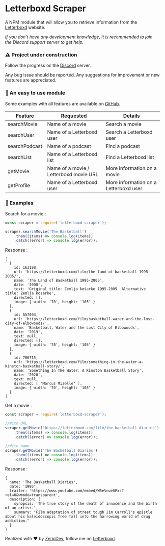 # Letterboxd Scraper

A NPM module that will allow you to retrieve information from the [Letterboxd](https://letterboxd.com) website.

*If you don't have any development knowledge, it is recommended to join the Discord support server to get help.*

### ⚠️ Project under construction

Follow the progress on the [Discord](https://discord.gg/5cGSYV8ZZj) server.

Any bug issue should be reported. Any suggestions for improvement or new features are appreciated.

### 🧩 An easy to use module

Some examples with all features are available on [GitHub](https://github.com/ZerioDev/Letterboxd-scraper/tree/main/test).


| Feature | Requested | Details |
| ------|-----|-----|
| searchMovie | Name of a movie | Search a movie |
| searchUser | Name of a Letterboxd user | Search a Letterboxd user |
| searchPodcast | Name of a podcast | Find a podcast |
| searchList | Name of a Letterboxd list | Find a Letterboxd list |
| getMovie | Name of a movie / Letterboxd movie URL | More information on a movie |
| getProfile | Name of a Letterboxd user | More information on a Letterboxd user |

### 📌 Examples

Search for a movie :

```js
const scraper = require('letterboxd-scraper');

scraper.searchMovie('The Basketball')
    .then((items) => console.log(items))
    .catch((error) => console.log(error));
```

Response :

```
[
  {
    id: 163198,
    url: 'https://letterboxd.com/film/the-land-of-basketball-1995-2005/',
    name: 'The Land of Basketball 1995-2005',
    date: '2008',
    text: 'Original title: Zemlja košarke 1995-2005  Alternative title: Zemlja kosarke',
    directed: [],
    image: { width: '70', height: '105' }
  },
  {
    id: 557093,
    url: 'https://letterboxd.com/film/basketball-water-and-the-lost-city-of-elbowoods/',
    name: 'Basketball, Water and the Lost City of Elbowoods',
    date: '2019',
    text: null,
    directed: [],
    image: { width: '70', height: '105' }
  },
  {
    id: 706715,
    url: 'https://letterboxd.com/film/something-in-the-water-a-kinston-basketball-story/',
    name: 'Something In The Water: A Kinston Basketball Story',
    date: '2020',
    text: null,
    directed: [ 'Marcus Mizelle' ],
    image: { width: '70', height: '105' }
  }
]
```

Get a movie :

```js
const scraper = require('letterboxd-scraper');

//With URL
scraper.getMovie('https://letterboxd.com/film/the-basketball-diaries')
    .then((items) => console.log(items))
    .catch((error) => console.log(error));

//With name
scraper.getMovie('The Basketball Diaries')
    .then((items) => console.log(items))
    .catch((error) => console.log(error));
```

Response :

```
{
  name: 'The Basketball Diaries',
  date: '1995',
  trailer: 'https://www.youtube.com/embed/W5eVnwe6Pxs?rel=0&wmode=transparent',
  description: {
    synopsis: 'The true story of the death of innocence and the birth of an artist.',
    summary: "Film adaptation of street tough Jim Carroll's epistle about his kaleidoscopic free fall into the harrowing world of drug addiction."
  }
}
```

Realized with ❤️ by [ZerioDev](https://github.com/ZerioDev), follow me on [Letterboxd](https://letterboxd.com/juulienn).